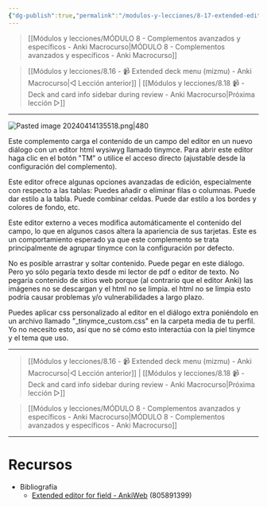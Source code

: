 ```yaml
---
{"dg-publish":true,"permalink":"/modulos-y-lecciones/8-17-extended-editor-for-field-anki-macrocurso/","noteIcon":"","updated":"2024-05-22T19:50:52.215+02:00"}
---
```



> [[Módulos y lecciones/MÓDULO 8 - Complementos avanzados y específicos - Anki Macrocurso\|MÓDULO 8 - Complementos avanzados y específicos - Anki Macrocurso]]

> [[Módulos y lecciones/8.16 - 📹 Extended deck menu (mizmu) - Anki Macrocurso\|◁ Lección anterior]] | [[Módulos y lecciones/8.18 📹 - Deck and card info sidebar during review - Anki Macrocurso\|Próxima lección ▷]]

---

![Pasted image 20240414135518.png|480](/img/user/ANEXOS/Pasted%20image%2020240414135518.png)

Este complemento carga el contenido de un campo del editor en un nuevo diálogo con un editor html wysiwyg llamado tinymce. Para abrir este editor haga clic en el botón "TM" o utilice el acceso directo (ajustable desde la configuración del complemento).

Este editor ofrece algunas opciones avanzadas de edición, especialmente con respecto a las tablas: Puedes añadir o eliminar filas o columnas. Puede dar estilo a la tabla. Puede combinar celdas. Puede dar estilo a los bordes y colores de fondo, etc.

Este editor externo a veces modifica automáticamente el contenido del campo, lo que en algunos casos altera la apariencia de sus tarjetas. Este es un comportamiento esperado ya que este complemento se trata principalmente de agrupar tinymce con la configuración por defecto.

No es posible arrastrar y soltar contenido. Puede pegar en este diálogo. Pero yo sólo pegaría texto desde mi lector de pdf o editor de texto. No pegaría contenido de sitios web porque (al contrario que el editor Anki) las imágenes no se descargan y el html no se limpia. el html no se limpia esto podría causar problemas y/o vulnerabilidades a largo plazo.

Puedes aplicar css personalizado al editor en el diálogo extra poniéndolo en un archivo llamado "_tinymce_custom.css" en la carpeta media de tu perfil. Yo no necesito esto, así que no sé cómo esto interactúa con la piel tinymce y el tema que uso.

---

> [[Módulos y lecciones/8.16 - 📹 Extended deck menu (mizmu) - Anki Macrocurso\|◁ Lección anterior]] | [[Módulos y lecciones/8.18 📹 - Deck and card info sidebar during review - Anki Macrocurso\|Próxima lección ▷]]

> [[Módulos y lecciones/MÓDULO 8 - Complementos avanzados y específicos - Anki Macrocurso\|MÓDULO 8 - Complementos avanzados y específicos - Anki Macrocurso]]

---

# Recursos
- Bibliografía
	- [Extended editor for field - AnkiWeb](https://ankiweb.net/shared/info/805891399) (805891399)
